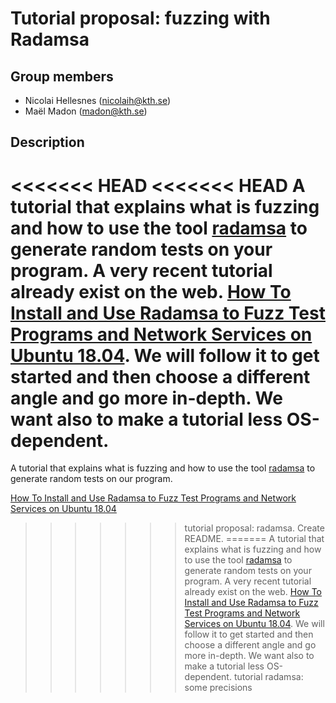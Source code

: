 # Tutorial proposal: fuzzing with Radamsa

## Group members
- Nicolai Hellesnes (nicolaih@kth.se)
- Maël Madon (madon@kth.se)

## Description
<<<<<<< HEAD
<<<<<<< HEAD
A tutorial that explains what is fuzzing and how to use the tool [radamsa](https://gitlab.com/akihe/radamsa) to generate random tests on your program. 
A very recent tutorial already exist on the web. [How To Install and Use Radamsa to Fuzz Test Programs and Network Services on Ubuntu 18.04](https://www.digitalocean.com/community/tutorials/how-to-install-and-use-radamsa-to-fuzz-test-programs-and-network-services-on-ubuntu-18-04). We will follow it to get started and then choose a different angle and go more in-depth. We want also to make a tutorial less OS-dependent. 
=======
A tutorial that explains what is fuzzing and how to use the tool [radamsa](https://gitlab.com/akihe/radamsa) to generate random tests on our program. 

[How To Install and Use Radamsa to Fuzz Test Programs and Network Services on Ubuntu 18.04](https://www.digitalocean.com/community/tutorials/how-to-install-and-use-radamsa-to-fuzz-test-programs-and-network-services-on-ubuntu-18-04)
>>>>>>> tutorial proposal: radamsa. Create README.
=======
A tutorial that explains what is fuzzing and how to use the tool [radamsa](https://gitlab.com/akihe/radamsa) to generate random tests on your program. 
A very recent tutorial already exist on the web. [How To Install and Use Radamsa to Fuzz Test Programs and Network Services on Ubuntu 18.04](https://www.digitalocean.com/community/tutorials/how-to-install-and-use-radamsa-to-fuzz-test-programs-and-network-services-on-ubuntu-18-04). We will follow it to get started and then choose a different angle and go more in-depth. We want also to make a tutorial less OS-dependent. 
>>>>>>> tutorial radamsa: some precisions
